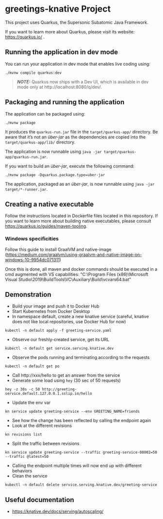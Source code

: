 # greetings-knative Project

This project uses Quarkus, the Supersonic Subatomic Java Framework.

If you want to learn more about Quarkus, please visit its website: https://quarkus.io/ .

## Running the application in dev mode

You can run your application in dev mode that enables live coding using:
```shell script
./mvnw compile quarkus:dev
```

> **_NOTE:_**  Quarkus now ships with a Dev UI, which is available in dev mode only at http://localhost:8080/q/dev/.

## Packaging and running the application

The application can be packaged using:
```shell script
./mvnw package
```
It produces the `quarkus-run.jar` file in the `target/quarkus-app/` directory.
Be aware that it’s not an _über-jar_ as the dependencies are copied into the `target/quarkus-app/lib/` directory.

The application is now runnable using `java -jar target/quarkus-app/quarkus-run.jar`.

If you want to build an _über-jar_, execute the following command:
```shell script
./mvnw package -Dquarkus.package.type=uber-jar
```

The application, packaged as an _über-jar_, is now runnable using `java -jar target/*-runner.jar`.

## Creating a native executable

Follow the instructions located in Dockerfile files located in this repository.
If you want to learn more about building native executables, please consult https://quarkus.io/guides/maven-tooling.

### Windows specificities

Follow this guide to install GraalVM and native-image (https://medium.com/graalvm/using-graalvm-and-native-image-on-windows-10-9954dc071311)

Once this is done, all maven and docker commands should be executed in a cmd augmented with VS capabilities:
"C:\Program Files (x86)\Microsoft Visual Studio\2019\BuildTools\VC\Auxiliary\Build\vcvars64.bat"

## Demonstration

- Build your image and push it to Docker Hub 
- Start Kubernetes from Docker Desktop
- In namespace default, create a new knative service (careful, knative does not like local repositories, use Docker Hub for now)
```
kubectl -n default apply -f greeting-service.yaml
```
- Observe our freshly-created service, get its URL 
```
kubectl -n default get service.serving.knative.dev
```
- Observe the pods running and terminating according to the requests
```
kubectl -n default get po
```
- Call http://xxx/hello to get an answer from the service
- Generate some load using `hey` (30 sec of 50 requests)
```
hey -z 30s -c 50 http://greeting-service.default.127.0.0.1.sslip.io/hello
```
- Update the env var
```
kn service update greeting-service --env GREETING_NAME=friends
```
- See how the change has been reflected by calling the endpoint again
- Look at the different revisions
```
kn revisions list
```
- Split the traffic between revisions
```
kn service update greeting-service --traffic greeting-service-00002=50 --traffic @latest=50
```
- Calling the endpoint multiple times will now end up with different behaviors
- Clean the service
```
kubectl -n default delete service.serving.knative.dev/greeting-service
```

## Useful documentation
- https://knative.dev/docs/serving/autoscaling/